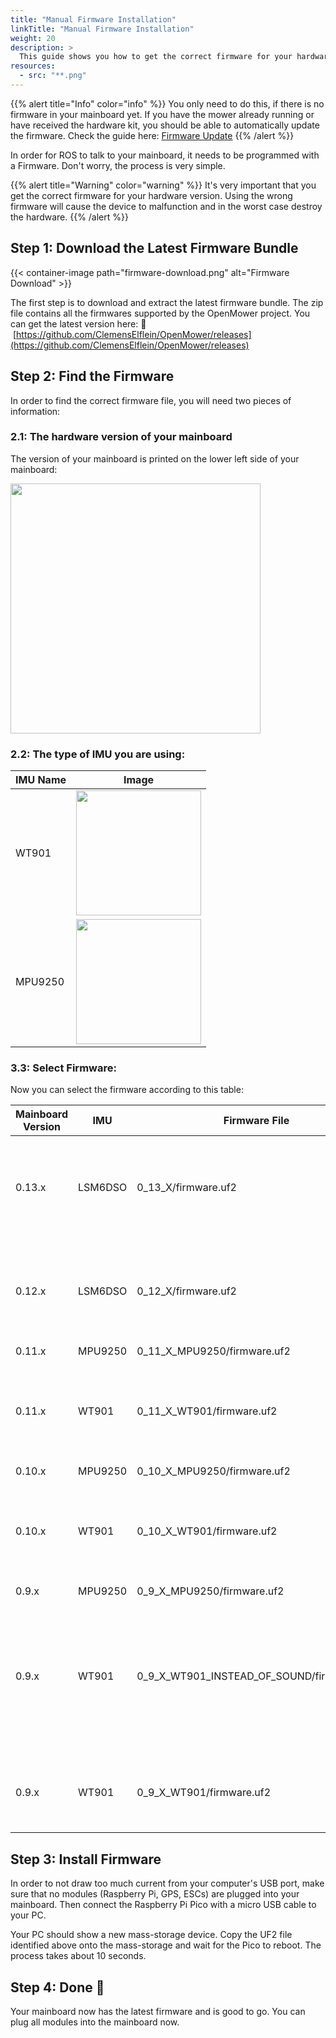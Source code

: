 ```yaml
---
title: "Manual Firmware Installation"
linkTitle: "Manual Firmware Installation"
weight: 20
description: >
  This guide shows you how to get the correct firmware for your hardware version and install it on your mainboard manually.
resources:
  - src: "**.png"
---
```


{{% alert title="Info" color="info" %}}
You only need to do this, if there is no firmware in your mainboard yet. If you have the mower already running or have
received the hardware kit, you should be able to automatically update the firmware. Check the guide
here: [Firmware Update](/docs/knowledge-base/firmware-update)
{{% /alert %}}

In order for ROS to talk to your mainboard, it needs to be programmed with a Firmware. Don't worry, the process is very
simple.

{{% alert title="Warning" color="warning" %}}
It's very important that you get the correct firmware for your hardware version. Using the wrong firmware will cause the
device to malfunction and in the worst case destroy the hardware.
{{% /alert %}}

## Step 1: Download the Latest Firmware Bundle

{{< container-image path="firmware-download.png" alt="Firmware Download" >}}

The first step is to download and extract the latest firmware bundle. The zip file contains all the firmwares supported
by the OpenMower project.
You can get the latest version here: :link:
&nbsp;[https://github.com/ClemensElflein/OpenMower/releases](https://github.com/ClemensElflein/OpenMower/releases)

## Step 2: Find the Firmware

In order to find the correct firmware file, you will need two pieces of information:

### 2.1: The hardware version of your mainboard

The version of your mainboard is printed on the lower left side of your mainboard:
<div><img src='mainboard-version.jpg' width=400 /></div>

### 2.2: The type of IMU you are using:

| IMU Name | Image                                |
|----------|--------------------------------------|
| WT901    | <img src='wt-901.jpg' width=200 />   |
| MPU9250  | <img src='mpu-9250.jpg' width=200 /> |

### 3.3: Select Firmware:

Now you can select the firmware according to this table:

| Mainboard Version | IMU     | Firmware File                             | Notes                                                                                              |
|-------------------|---------|-------------------------------------------|----------------------------------------------------------------------------------------------------|
| 0.13.x            | LSM6DSO | 0_13_X/firmware.uf2                       | If you have bought the 0.13.x kit in Vermut's shop, this is your version.                          |
| 0.12.x            | LSM6DSO | 0_12_X/firmware.uf2                       | If you have bought the 0.12.x kit in Vermut's shop, this is your version.                          |
| 0.11.x            | MPU9250 | 0_11_X_MPU9250/firmware.uf2               |                                                                                                    |
| 0.11.x            | WT901   | 0_11_X_WT901/firmware.uf2                 | If you have bought the 0.11.x kit in Vermut's shop, this is your version.                          |
| 0.10.x            | MPU9250 | 0_10_X_MPU9250/firmware.uf2               |                                                                                                    |
| 0.10.x            | WT901   | 0_10_X_WT901/firmware.uf2                 | If you have bought the 0.10.x kit in Vermut's shop, this is your version.                          |
| 0.9.x             | MPU9250 | 0_9_X_MPU9250/firmware.uf2                |                                                                                                    |
| 0.9.x             | WT901   | 0_9_X_WT901_INSTEAD_OF_SOUND/firmware.uf2 | WT901 gets soldered instead of the sound module, since this mainboard does not have a WT901 header |
| 0.9.x             | WT901   | 0_9_X_WT901/firmware.uf2                  | IMU Connected on the MPU9250 Slot using SerialPIO                                                  |

## Step 3: Install Firmware

In order to not draw too much current from your computer's USB port, make sure that no modules (Raspberry Pi, GPS, ESCs)
are plugged into your mainboard. Then connect the Raspberry Pi Pico with a micro USB cable to your PC.

Your PC should show a new mass-storage device. Copy the UF2 file identified above onto the mass-storage and wait for the
Pico to reboot. The process takes about 10 seconds.

## Step 4: Done :tada:

Your mainboard now has the latest firmware and is good to go. You can plug all modules into the mainboard now.
